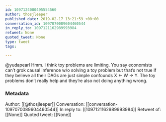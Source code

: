 ```yaml
---
id: 1097124000495554560
author: thosjleeper
published_date: 2019-02-17 13:21:59 +00:00
conversation_id: 1097070089604460544
in_reply_to: 1097121162989993984
retweet: None
quoted_tweet: None
type: tweet
tags:

---
```


@yudapearl Hmm. I think toy problems are limiting. You say economists can’t grok causal inference w/o solving a toy problem but that’s not true if they believe all their DAGs are just simple confounds X &lt;- W -&gt; Y. The toy problems don’t really help and they’re also not doing anything wrong.

### Metadata

Author: [[@thosjleeper]]
Conversation: [[conversation-1097070089604460544]]
In reply to: [[1097121162989993984]]
Retweet of: [[None]]
Quoted tweet: [[None]]
